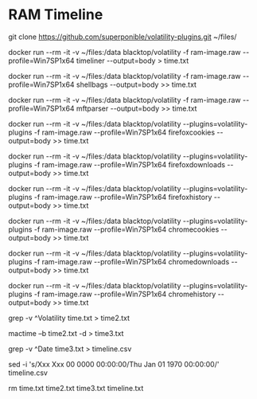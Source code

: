 # RAM Timeline


git clone https://github.com/superponible/volatility-plugins.git ~/files/


docker run --rm -it -v ~/files:/data blacktop/volatility -f ram-image.raw --profile=Win7SP1x64 timeliner --output=body > time.txt

docker run --rm -it -v ~/files:/data blacktop/volatility -f ram-image.raw --profile=Win7SP1x64 shellbags --output=body >> time.txt

docker run --rm -it -v ~/files:/data blacktop/volatility -f ram-image.raw --profile=Win7SP1x64 mftparser --output=body >> time.txt

docker run --rm -it -v ~/files:/data blacktop/volatility --plugins=volatility-plugins -f ram-image.raw --profile=Win7SP1x64 firefoxcookies --output=body >> time.txt

docker run --rm -it -v ~/files:/data blacktop/volatility --plugins=volatility-plugins -f ram-image.raw --profile=Win7SP1x64 firefoxdownloads --output=body >> time.txt

docker run --rm -it -v ~/files:/data blacktop/volatility --plugins=volatility-plugins -f ram-image.raw --profile=Win7SP1x64 firefoxhistory --output=body >> time.txt

docker run --rm -it -v ~/files:/data blacktop/volatility --plugins=volatility-plugins -f ram-image.raw --profile=Win7SP1x64 chromecookies --output=body >> time.txt

docker run --rm -it -v ~/files:/data blacktop/volatility --plugins=volatility-plugins -f ram-image.raw --profile=Win7SP1x64 chromedownloads --output=body >> time.txt

docker run --rm -it -v ~/files:/data blacktop/volatility --plugins=volatility-plugins -f ram-image.raw --profile=Win7SP1x64 chromehistory --output=body >> time.txt


grep -v ^Volatility time.txt > time2.txt

mactime –b time2.txt -d > time3.txt

grep -v ^Date time3.txt > timeline.csv

sed -i 's/Xxx Xxx 00 0000 00:00:00/Thu Jan 01 1970 00:00:00/' timeline.csv

rm time.txt time2.txt time3.txt timeline.txt
